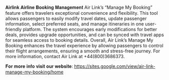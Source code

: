 𝐀𝐢𝐫𝐥𝐢𝐧𝐤 𝐀𝐢𝐫𝐥𝐢𝐧𝐞 𝐁𝐨𝐨𝐤𝐢𝐧𝐠 𝐌𝐚𝐧𝐚𝐠𝐞𝐦𝐞𝐧𝐭
Air Link’s “Manage My Booking” feature offers travelers exceptional convenience and flexibility. This tool allows passengers to easily modify travel dates, update passenger information, select preferred seats, and manage itineraries in one user-friendly platform. The system encourages early modifications for better deals, provides upgrade opportunities, and can be synced with travel apps for seamless access to booking details. Overall, Air Link’s Manage My Booking enhances the travel experience by allowing passengers to control their flight arrangements, ensuring a smooth and stress-free journey. For more information, contact Air Link at +44(800)3686373.


𝐅𝐨𝐫 𝐦𝐨𝐫𝐞 𝐢𝐧𝐟𝐨 𝐯𝐢𝐬𝐢𝐭 𝐨𝐮𝐫 𝐰𝐞𝐛𝐬𝐢𝐭𝐞:
https://sites.google.com/view/air-link-manage-my-booking/home
